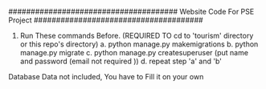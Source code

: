 ﻿######################################
    Website Code For PSE Project 
######################################

1. Run These commands Before.
    (REQUIRED TO cd to 'tourism' directory or this repo's directory)
    a. python manage.py makemigrations 
    b. python manage.py migrate
    c. python manage.py createsuperuser (put name and password (email not required ))
    d. repeat step 'a' and 'b'

Database Data not included, You have to Fill it on your own
